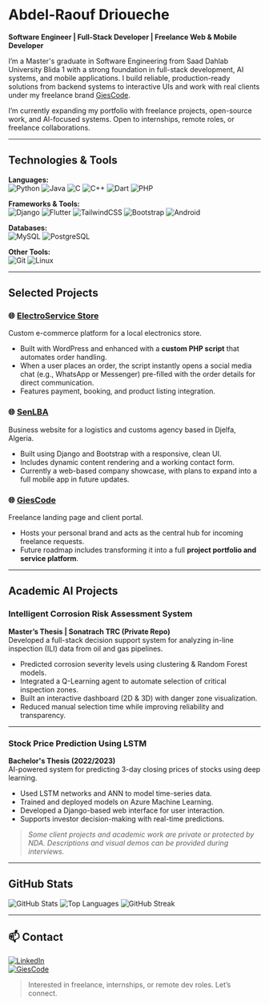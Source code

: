 # Abdel-Raouf Drioueche

**Software Engineer | Full-Stack Developer | Freelance Web & Mobile Developer**

I’m a Master's graduate in Software Engineering from Saad Dahlab University Blida 1 with a strong foundation in full-stack development, AI systems, and mobile applications. I build reliable, production-ready solutions from backend systems to interactive UIs and work with real clients under my freelance brand [GiesCode](https://giescode.com).

I’m currently expanding my portfolio with freelance projects, open-source work, and AI-focused systems. Open to internships, remote roles, or freelance collaborations.

---

##  Technologies & Tools

**Languages:**  
![Python](https://img.shields.io/badge/Python-3776AB?style=flat&logo=python&logoColor=white)
![Java](https://img.shields.io/badge/Java-007396?style=flat&logo=java&logoColor=white)
![C](https://img.shields.io/badge/C-00599C?style=flat&logo=c&logoColor=white)
![C++](https://img.shields.io/badge/C++-00599C?style=flat&logo=c%2B%2B&logoColor=white)
![Dart](https://img.shields.io/badge/Dart-0175C2?style=flat&logo=dart&logoColor=white)
![PHP](https://img.shields.io/badge/PHP-777BB4?style=flat&logo=php&logoColor=white)

**Frameworks & Tools:**  
![Django](https://img.shields.io/badge/Django-092E20?style=flat&logo=django&logoColor=white)
![Flutter](https://img.shields.io/badge/Flutter-02569B?style=flat&logo=flutter&logoColor=white)
![TailwindCSS](https://img.shields.io/badge/TailwindCSS-38B2AC?style=flat&logo=tailwind-css&logoColor=white)
![Bootstrap](https://img.shields.io/badge/Bootstrap-563D7C?style=flat&logo=bootstrap&logoColor=white)
![Android](https://img.shields.io/badge/Android-3DDC84?style=flat&logo=android&logoColor=white)

**Databases:**  
![MySQL](https://img.shields.io/badge/MySQL-4479A1?style=flat&logo=mysql&logoColor=white)
![PostgreSQL](https://img.shields.io/badge/PostgreSQL-336791?style=flat&logo=postgresql&logoColor=white)

**Other Tools:**  
![Git](https://img.shields.io/badge/Git-F05032?style=flat&logo=git&logoColor=white)
![Linux](https://img.shields.io/badge/Linux-FCC624?style=flat&logo=linux&logoColor=black)

---

## Selected Projects

### 🌐 [ElectroService Store](https://electroservice.store)  
Custom e-commerce platform for a local electronics store.  
- Built with WordPress and enhanced with a **custom PHP script** that automates order handling.  
- When a user places an order, the script instantly opens a social media chat (e.g., WhatsApp or Messenger) pre-filled with the order details for direct communication.  
- Features payment, booking, and product listing integration.

### 🌐 [SenLBA](https://senlba.com)  
Business website for a logistics and customs agency based in Djelfa, Algeria.  
- Built using Django and Bootstrap with a responsive, clean UI.  
- Includes dynamic content rendering and a working contact form.  
- Currently a web-based company showcase, with plans to expand into a full mobile app in future updates.

### 🌐 [GiesCode](https://giescode.com)  
Freelance landing page and client portal.  
- Hosts your personal brand and acts as the central hub for incoming freelance requests.  
- Future roadmap includes transforming it into a full **project portfolio and service platform**.

---

##  Academic AI Projects

### Intelligent Corrosion Risk Assessment System  
**Master’s Thesis | Sonatrach TRC (Private Repo)**  
Developed a full-stack decision support system for analyzing in-line inspection (ILI) data from oil and gas pipelines.  
- Predicted corrosion severity levels using clustering & Random Forest models.  
- Integrated a Q-Learning agent to automate selection of critical inspection zones.  
- Built an interactive dashboard (2D & 3D) with danger zone visualization.  
- Reduced manual selection time while improving reliability and transparency.


---

###  Stock Price Prediction Using LSTM  
**Bachelor's Thesis (2022/2023)**  
AI-powered system for predicting 3-day closing prices of stocks using deep learning.  
- Used LSTM networks and ANN to model time-series data.  
- Trained and deployed models on Azure Machine Learning.  
- Developed a Django-based web interface for user interaction.  
- Supports investor decision-making with real-time predictions.



> *Some client projects and academic work are private or protected by NDA. Descriptions and visual demos can be provided during interviews.*

---

##  GitHub Stats

![GitHub Stats](https://github-readme-stats.vercel.app/api?username=Baroucha1&show_icons=true&theme=tokyonight)
![Top Languages](https://github-readme-stats.vercel.app/api/top-langs/?username=Baroucha1&layout=compact&theme=tokyonight)
![GitHub Streak](https://streak-stats.demolab.com?user=Baroucha1&theme=tokyonight)

---

## 📫 Contact

[![LinkedIn](https://img.shields.io/badge/LinkedIn-0A66C2?style=flat&logo=linkedin&logoColor=white)](https://www.linkedin.com/in/abdel-raouf-drioueche-72ba49306/)  
[![GiesCode](https://img.shields.io/badge/GiesCode-000000?style=flat)](https://giescode.com)

> Interested in freelance, internships, or remote dev roles. Let’s connect.

